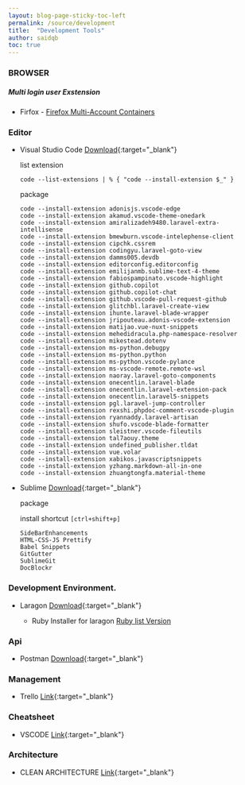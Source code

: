 ```yaml
---
layout: blog-page-sticky-toc-left
permalink: /source/development
title:  "Development Tools"
author: saidqb
toc: true
---
```


### BROWSER

##### Multi login user Exstension
- Firfox - [Firefox Multi-Account Containers](https://addons.mozilla.org/en-US/firefox/addon/multi-account-containers/)

### Editor

+ Visual Studio Code [Download](https://code.visualstudio.com/download){:target="_blank"}

	list extension
	```
	code --list-extensions | % { "code --install-extension $_" } 
	```
	
	package
	```
	code --install-extension adonisjs.vscode-edge
	code --install-extension akamud.vscode-theme-onedark
	code --install-extension amiralizadeh9480.laravel-extra-intellisense
	code --install-extension bmewburn.vscode-intelephense-client
	code --install-extension cipchk.cssrem
	code --install-extension codingyu.laravel-goto-view
	code --install-extension damms005.devdb
	code --install-extension editorconfig.editorconfig
	code --install-extension emilijanmb.sublime-text-4-theme
	code --install-extension fabiospampinato.vscode-highlight
	code --install-extension github.copilot
	code --install-extension github.copilot-chat
	code --install-extension github.vscode-pull-request-github
	code --install-extension glitchbl.laravel-create-view
	code --install-extension ihunte.laravel-blade-wrapper
	code --install-extension jripouteau.adonis-vscode-extension
	code --install-extension matijao.vue-nuxt-snippets
	code --install-extension mehedidracula.php-namespace-resolver
	code --install-extension mikestead.dotenv
	code --install-extension ms-python.debugpy
	code --install-extension ms-python.python
	code --install-extension ms-python.vscode-pylance
	code --install-extension ms-vscode-remote.remote-wsl
	code --install-extension naoray.laravel-goto-components
	code --install-extension onecentlin.laravel-blade
	code --install-extension onecentlin.laravel-extension-pack
	code --install-extension onecentlin.laravel5-snippets
	code --install-extension pgl.laravel-jump-controller
	code --install-extension rexshi.phpdoc-comment-vscode-plugin
	code --install-extension ryannaddy.laravel-artisan
	code --install-extension shufo.vscode-blade-formatter
	code --install-extension sleistner.vscode-fileutils
	code --install-extension tal7aouy.theme
	code --install-extension undefined_publisher.tldat
	code --install-extension vue.volar
	code --install-extension xabikos.javascriptsnippets
	code --install-extension yzhang.markdown-all-in-one
	code --install-extension zhuangtongfa.material-theme
	```
+ Sublime [Download](https://www.sublimetext.com/download){:target="_blank"}

	package

	install shortcut ``[ctrl+shift+p]``

	```
	SideBarEnhancements
	HTML-CSS-JS Prettify
	Babel Snippets
	GitGutter
	SublimeGit
	DocBlockr
	```

### Development Environment.

+ Laragon [Download](https://laragon.org/download/index.html){:target="_blank"}
	
	- Ruby Installer for laragon [Ruby list Version](https://raw.githubusercontent.com/oneclick/rubyinstaller.org-website/master/_data/downloads.yaml)

### Api

+ Postman [Download](https://www.postman.com/downloads){:target="_blank"}


### Management

+ Trello [Link](https://trello.com){:target="_blank"}

### Cheatsheet 

+ VSCODE [Link](https://quickref.me/vscode.html){:target="_blank"}

### Architecture

+ CLEAN ARCHITECTURE [Link](https://blog.cleancoder.com/uncle-bob/2012/08/13/the-clean-architecture.html){:target="_blank"}
